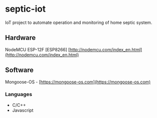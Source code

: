 # septic-iot
IoT project to automate operation and monitoring of home septic system.

## Hardware
NodeMCU ESP-12F [ESP8266] [http://nodemcu.com/index_en.html](http://nodemcu.com/index_en.html)

## Software
Mongoose-OS - [https://mongoose-os.com](https://mongoose-os.com)

### Languages
- C/C++
- Javascript
